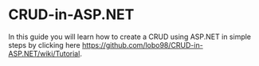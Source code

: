 # CRUD-in-ASP.NET
In this guide you will learn how to create a CRUD using ASP.NET in simple steps by clicking here https://github.com/lobo98/CRUD-in-ASP.NET/wiki/Tutorial.


